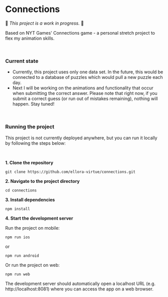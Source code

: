 # Connections

🚧 _This project is a work in progress._ 🚧

Based on NYT Games' Connections game - a personal stretch project to flex my animation skills.

<br />

### Current state

- Currently, this project uses only one data set. In the future, this would be connected to a database of puzzles which would pull a new puzzle each day.
- Next I will be working on the animations and functionality that occur when submitting the correct answer. Please note that right now, if you submit a correct guess (or run out of mistakes remaining), nothing will happen. Stay tuned!

<br />

### Running the project
This project is not currently deployed anywhere, but you can run it locally by following the steps below:

<br />

**1. Clone the repository**

```
git clone https://github.com/ellora-virtue/connections.git
```

**2. Navigate to the project directory**

```
cd connections
```

**3. Install dependencies**

```
npm install
```

**4. Start the development server**

  Run the project on mobile:

  ```
  npm run ios
  ```

or 

```
npm run android
```

Or run the project on web:

```
npm run web
```

The development server should automatically open a localhost URL (e.g. http://localhost:8081) where you can access the app on a web browser.

